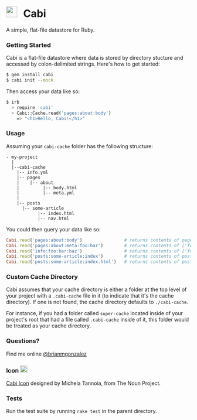 # <img src="https://rawgithub.com/briangonzalez/cabi-gem/master/data/cabi.svg" width=30 style="margin-right: 10px"> Cabi

A simple, flat-file datastore for Ruby.

### Getting Started

Cabi is a flat-file datastore where data is stored by directory stucture and accessed by colon-delimited strings. Here's how to get started:

``` bash
$ gem install cabi
$ cabi init --mock
```

Then access your data like so:

```bash
$ irb
  > require 'cabi'
  > Cabi::Cache.read('pages:about:body')
    => "<h1>Hello, Cabi!</h1>"
```

### Usage

Assuming your `cabi-cache` folder has the following structure:

    - my-project
      |
      |--cabi-cache
        |-- info.yml
        |-- pages
        |    |-- about 
        |         |-- body.html
        |         |-- meta.yml
        |         
        |-- posts
          |-- some-article
                |-- index.html
                |-- nav.html
            

You could then query your data like so:

```ruby
Cabi.read('pages:about:body')                # returns contents of page/about/body.html
Cabi.read('pages:about:meta:foo:bar')        # returns contents of ['foo']['bar'] in page/about/meta.yml hash
Cabi.read('info:foo:bar:baz')                # returns contents of ['foo']['bar']['baz'] in info.yml hash
Cabi.read('posts:some-article:index')        # returns contents of posts/some-article/index.html
Cabi.read('posts:some-article:index.html')   # returns contents of posts/some-article/index.html
```

### Custom Cache Directory

Cabi assumes that your cache directory is either a folder at the top level of your project with a `.cabi-cache` file in it (to indicate that it's the cache directory). If one is not found, the cache directory defaults to `./cabi-cache`.

For instance, if you had a folder called `super-cache` located inside of your project's root that had a file called `.cabi-cache` inside of it, this folder would be treated as your cache directory.

### Questions?

Find me online [@brianmgonzalez](http://twitter.com/brianmgonzalez)

### Icon <img src="https://rawgithub.com/briangonzalez/cabi-gem/master/data/cabi.svg" width=20 style="margin-right: 10px">

[Cabi Icon](http://thenounproject.com/noun/file-cabinet/#icon-No22117) designed by Michela Tannoia, from The Noun Project.

### Tests
Run the test suite by running `rake test` in the parent directory.